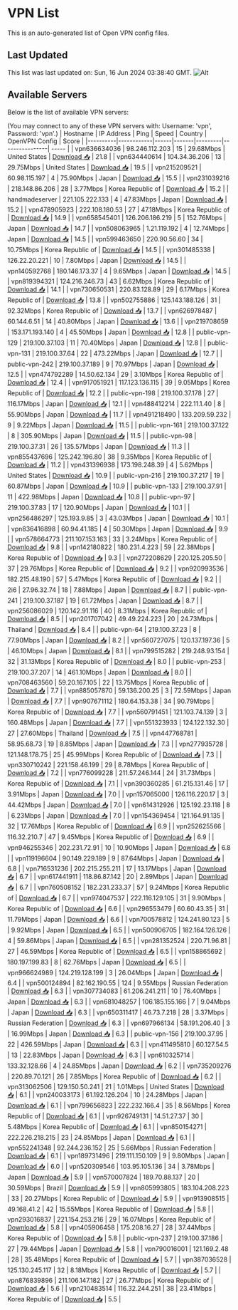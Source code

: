 # VPN List

This is an auto-generated list of Open VPN config files.

## Last Updated

This list was last updated on: Sun, 16 Jun 2024 03:38:40 GMT.
![Alt](https://repobeats.axiom.co/api/embed/186b98318ef1479477931607c1ad7d823f12451f.svg "Repobeats analytics image")

## Available Servers

Below is the list of available VPN servers:

(You may connect to any of these VPN servers with: Username: 'vpn', Password: 'vpn'.)
| Hostname | IP Address | Ping | Speed | Country | OpenVPN Config | Score |
|----------|------------|------|-------|---------|----------------| ----- |
| vpn636634036 | 98.246.112.203 | 15 | 29.68Mbps | United States | [Download 📥](./configs/server_0_US.ovpn) | 21.8 |
| vpn634440614 | 104.34.36.206 | 13 | 29.75Mbps | United States | [Download 📥](./configs/server_1_US.ovpn) | 19.5 |
| vpn215209521 | 60.98.115.197 | 4 | 75.90Mbps | Japan | [Download 📥](./configs/server_2_JP.ovpn) | 15.5 |
| vpn231039216 | 218.148.86.206 | 28 | 3.77Mbps | Korea Republic of | [Download 📥](./configs/server_3_KR.ovpn) | 15.2 |
| handmadeserver | 221.105.222.133 | 4 | 47.83Mbps | Japan | [Download 📥](./configs/server_4_JP.ovpn) | 15.2 |
| vpn478905923 | 222.108.180.53 | 27 | 47.18Mbps | Korea Republic of | [Download 📥](./configs/server_5_KR.ovpn) | 14.9 |
| vpn658545401 | 126.206.186.219 | 5 | 152.76Mbps | Japan | [Download 📥](./configs/server_6_JP.ovpn) | 14.7 |
| vpn508063965 | 1.21.119.192 | 4 | 12.74Mbps | Japan | [Download 📥](./configs/server_7_JP.ovpn) | 14.5 |
| vpn599463650 | 220.90.56.60 | 34 | 10.75Mbps | Korea Republic of | [Download 📥](./configs/server_8_KR.ovpn) | 14.5 |
| vpn301485338 | 126.22.20.221 | 10 | 7.80Mbps | Japan | [Download 📥](./configs/server_9_JP.ovpn) | 14.5 |
| vpn140592768 | 180.146.173.37 | 4 | 9.65Mbps | Japan | [Download 📥](./configs/server_10_JP.ovpn) | 14.5 |
| vpn819394321 | 124.216.246.73 | 43 | 6.62Mbps | Korea Republic of | [Download 📥](./configs/server_11_KR.ovpn) | 14.1 |
| vpn730650531 | 220.83.128.89 | 29 | 6.17Mbps | Korea Republic of | [Download 📥](./configs/server_12_KR.ovpn) | 13.8 |
| vpn502755886 | 125.143.188.126 | 31 | 92.32Mbps | Korea Republic of | [Download 📥](./configs/server_13_KR.ovpn) | 13.7 |
| vpn626978487 | 60.144.6.51 | 14 | 40.80Mbps | Japan | [Download 📥](./configs/server_14_JP.ovpn) | 13.6 |
| vpn219708659 | 153.171.193.140 | 4 | 45.50Mbps | Japan | [Download 📥](./configs/server_15_JP.ovpn) | 12.8 |
| public-vpn-129 | 219.100.37.103 | 11 | 70.40Mbps | Japan | [Download 📥](./configs/server_16_JP.ovpn) | 12.8 |
| public-vpn-131 | 219.100.37.64 | 22 | 473.22Mbps | Japan | [Download 📥](./configs/server_17_JP.ovpn) | 12.7 |
| public-vpn-242 | 219.100.37.189 | 9 | 70.97Mbps | Japan | [Download 📥](./configs/server_18_JP.ovpn) | 12.5 |
| vpn474792289 | 14.50.62.134 | 29 | 3.10Mbps | Korea Republic of | [Download 📥](./configs/server_19_KR.ovpn) | 12.4 |
| vpn917051921 | 117.123.136.115 | 39 | 9.05Mbps | Korea Republic of | [Download 📥](./configs/server_20_KR.ovpn) | 12.2 |
| public-vpn-198 | 219.100.37.178 | 27 | 116.17Mbps | Japan | [Download 📥](./configs/server_21_JP.ovpn) | 12.1 |
| vpn488412214 | 222.11.1.40 | 8 | 55.90Mbps | Japan | [Download 📥](./configs/server_22_JP.ovpn) | 11.7 |
| vpn491218490 | 133.209.59.232 | 9 | 9.22Mbps | Japan | [Download 📥](./configs/server_23_JP.ovpn) | 11.5 |
| public-vpn-161 | 219.100.37.122 | 8 | 305.90Mbps | Japan | [Download 📥](./configs/server_24_JP.ovpn) | 11.5 |
| public-vpn-98 | 219.100.37.31 | 26 | 135.57Mbps | Japan | [Download 📥](./configs/server_25_JP.ovpn) | 11.3 |
| vpn855437696 | 125.242.196.80 | 38 | 9.35Mbps | Korea Republic of | [Download 📥](./configs/server_26_KR.ovpn) | 11.2 |
| vpn431396938 | 173.198.248.39 | 4 | 5.62Mbps | United States | [Download 📥](./configs/server_27_US.ovpn) | 10.9 |
| public-vpn-216 | 219.100.37.217 | 19 | 60.87Mbps | Japan | [Download 📥](./configs/server_28_JP.ovpn) | 10.9 |
| public-vpn-133 | 219.100.37.91 | 11 | 422.98Mbps | Japan | [Download 📥](./configs/server_29_JP.ovpn) | 10.8 |
| public-vpn-97 | 219.100.37.83 | 17 | 120.90Mbps | Japan | [Download 📥](./configs/server_30_JP.ovpn) | 10.1 |
| vpn256486297 | 125.193.9.85 | 3 | 43.03Mbps | Japan | [Download 📥](./configs/server_31_JP.ovpn) | 10.1 |
| vpn836416898 | 60.94.41.185 | 4 | 50.30Mbps | Japan | [Download 📥](./configs/server_32_JP.ovpn) | 9.9 |
| vpn578664773 | 211.107.153.163 | 33 | 3.24Mbps | Korea Republic of | [Download 📥](./configs/server_33_KR.ovpn) | 9.8 |
| vpn142180822 | 180.231.4.223 | 59 | 22.38Mbps | Korea Republic of | [Download 📥](./configs/server_34_KR.ovpn) | 9.3 |
| vpn272208629 | 220.125.205.50 | 37 | 29.76Mbps | Korea Republic of | [Download 📥](./configs/server_35_KR.ovpn) | 9.2 |
| vpn920993536 | 182.215.48.190 | 57 | 5.47Mbps | Korea Republic of | [Download 📥](./configs/server_36_KR.ovpn) | 9.2 |
| 2i6 | 27.96.32.74 | 18 | 7.88Mbps | Japan | [Download 📥](./configs/server_37_JP.ovpn) | 8.7 |
| public-vpn-241 | 219.100.37.187 | 19 | 61.72Mbps | Japan | [Download 📥](./configs/server_38_JP.ovpn) | 8.7 |
| vpn256086029 | 120.142.91.116 | 40 | 8.31Mbps | Korea Republic of | [Download 📥](./configs/server_39_KR.ovpn) | 8.5 |
| vpn201707042 | 49.49.224.223 | 20 | 24.73Mbps | Thailand | [Download 📥](./configs/server_40_TH.ovpn) | 8.4 |
| public-vpn-64 | 219.100.37.23 | 8 | 77.90Mbps | Japan | [Download 📥](./configs/server_41_JP.ovpn) | 8.2 |
| vpn560727075 | 120.137.197.36 | 5 | 46.10Mbps | Japan | [Download 📥](./configs/server_42_JP.ovpn) | 8.1 |
| vpn799515282 | 219.248.93.154 | 32 | 31.13Mbps | Korea Republic of | [Download 📥](./configs/server_43_KR.ovpn) | 8.0 |
| public-vpn-253 | 219.100.37.207 | 14 | 461.10Mbps | Japan | [Download 📥](./configs/server_44_JP.ovpn) | 8.0 |
| vpn708463560 | 59.20.167.105 | 22 | 13.75Mbps | Korea Republic of | [Download 📥](./configs/server_45_KR.ovpn) | 7.7 |
| vpn885057870 | 59.136.200.25 | 3 | 72.59Mbps | Japan | [Download 📥](./configs/server_46_JP.ovpn) | 7.7 |
| vpn907671112 | 180.64.153.38 | 34 | 90.79Mbps | Korea Republic of | [Download 📥](./configs/server_47_KR.ovpn) | 7.7 |
| vpn560791451 | 121.103.74.139 | 3 | 160.48Mbps | Japan | [Download 📥](./configs/server_48_JP.ovpn) | 7.7 |
| vpn551323933 | 124.122.132.30 | 27 | 27.60Mbps | Thailand | [Download 📥](./configs/server_49_TH.ovpn) | 7.5 |
| vpn447768781 | 58.95.68.73 | 19 | 8.85Mbps | Japan | [Download 📥](./configs/server_50_JP.ovpn) | 7.3 |
| vpn277935728 | 121.148.178.75 | 25 | 45.99Mbps | Korea Republic of | [Download 📥](./configs/server_51_KR.ovpn) | 7.3 |
| vpn330710242 | 221.158.46.199 | 29 | 8.78Mbps | Korea Republic of | [Download 📥](./configs/server_52_KR.ovpn) | 7.2 |
| vpn776099228 | 211.57.246.144 | 24 | 31.73Mbps | Korea Republic of | [Download 📥](./configs/server_53_KR.ovpn) | 7.1 |
| vpn390360285 | 61.215.131.46 | 17 | 3.91Mbps | Japan | [Download 📥](./configs/server_54_JP.ovpn) | 7.0 |
| vpn157065000 | 126.116.220.17 | 3 | 44.42Mbps | Japan | [Download 📥](./configs/server_55_JP.ovpn) | 7.0 |
| vpn614312926 | 125.192.23.118 | 8 | 6.23Mbps | Japan | [Download 📥](./configs/server_56_JP.ovpn) | 7.0 |
| vpn154369454 | 121.164.91.135 | 32 | 17.76Mbps | Korea Republic of | [Download 📥](./configs/server_57_KR.ovpn) | 6.9 |
| vpn252625566 | 116.32.210.7 | 47 | 9.45Mbps | Korea Republic of | [Download 📥](./configs/server_58_KR.ovpn) | 6.9 |
| vpn946255346 | 202.231.72.91 | 10 | 10.90Mbps | Japan | [Download 📥](./configs/server_59_JP.ovpn) | 6.8 |
| vpn119196604 | 90.149.229.189 | 9 | 87.64Mbps | Japan | [Download 📥](./configs/server_60_JP.ovpn) | 6.8 |
| vpn716531236 | 202.215.255.211 | 17 | 13.17Mbps | Japan | [Download 📥](./configs/server_61_JP.ovpn) | 6.7 |
| vpn617441911 | 118.86.87.142 | 20 | 2.89Mbps | Japan | [Download 📥](./configs/server_62_JP.ovpn) | 6.7 |
| vpn760508152 | 182.231.233.37 | 57 | 9.24Mbps | Korea Republic of | [Download 📥](./configs/server_63_KR.ovpn) | 6.7 |
| vpn974047537 | 222.116.129.105 | 31 | 9.90Mbps | Korea Republic of | [Download 📥](./configs/server_64_KR.ovpn) | 6.6 |
| vpn296553479 | 60.60.43.35 | 31 | 11.79Mbps | Japan | [Download 📥](./configs/server_65_JP.ovpn) | 6.6 |
| vpn700578812 | 124.241.80.123 | 5 | 9.92Mbps | Japan | [Download 📥](./configs/server_66_JP.ovpn) | 6.5 |
| vpn500906705 | 182.164.126.126 | 4 | 59.86Mbps | Japan | [Download 📥](./configs/server_67_JP.ovpn) | 6.5 |
| vpn281352524 | 220.71.96.81 | 27 | 46.59Mbps | Korea Republic of | [Download 📥](./configs/server_68_KR.ovpn) | 6.5 |
| vpn158865692 | 180.197.199.83 | 8 | 62.76Mbps | Japan | [Download 📥](./configs/server_69_JP.ovpn) | 6.5 |
| vpn966624989 | 124.219.128.199 | 3 | 26.04Mbps | Japan | [Download 📥](./configs/server_70_JP.ovpn) | 6.4 |
| vpn500124894 | 82.162.190.55 | 124 | 9.55Mbps | Russian Federation | [Download 📥](./configs/server_71_RU.ovpn) | 6.3 |
| vpn307734083 | 61.206.241.211 | 10 | 76.40Mbps | Japan | [Download 📥](./configs/server_72_JP.ovpn) | 6.3 |
| vpn681048257 | 106.185.155.166 | 7 | 9.04Mbps | Japan | [Download 📥](./configs/server_73_JP.ovpn) | 6.3 |
| vpn650311417 | 46.73.7.218 | 28 | 3.37Mbps | Russian Federation | [Download 📥](./configs/server_74_RU.ovpn) | 6.3 |
| vpn697966134 | 58.191.206.40 | 3 | 16.99Mbps | Japan | [Download 📥](./configs/server_75_JP.ovpn) | 6.3 |
| public-vpn-156 | 219.100.37.95 | 22 | 426.59Mbps | Japan | [Download 📥](./configs/server_76_JP.ovpn) | 6.3 |
| vpn411495810 | 60.127.54.5 | 13 | 22.83Mbps | Japan | [Download 📥](./configs/server_77_JP.ovpn) | 6.3 |
| vpn610325714 | 133.32.128.66 | 4 | 24.85Mbps | Japan | [Download 📥](./configs/server_78_JP.ovpn) | 6.2 |
| vpn735209276 | 220.89.70.121 | 26 | 7.85Mbps | Korea Republic of | [Download 📥](./configs/server_79_KR.ovpn) | 6.2 |
| vpn313062506 | 129.150.50.241 | 21 | 1.01Mbps | United States | [Download 📥](./configs/server_80_US.ovpn) | 6.1 |
| vpn240033173 | 61.192.126.204 | 10 | 24.28Mbps | Japan | [Download 📥](./configs/server_81_JP.ovpn) | 6.1 |
| vpn799656823 | 222.232.166.4 | 35 | 8.56Mbps | Korea Republic of | [Download 📥](./configs/server_82_KR.ovpn) | 6.1 |
| vpn926749131 | 14.51.27.37 | 30 | 5.48Mbps | Korea Republic of | [Download 📥](./configs/server_83_KR.ovpn) | 6.1 |
| vpn850154271 | 222.226.218.215 | 23 | 24.85Mbps | Japan | [Download 📥](./configs/server_84_JP.ovpn) | 6.1 |
| vpn552241348 | 92.244.236.152 | 25 | 5.66Mbps | Russian Federation | [Download 📥](./configs/server_85_RU.ovpn) | 6.1 |
| vpn189731496 | 219.111.150.109 | 9 | 9.80Mbps | Japan | [Download 📥](./configs/server_86_JP.ovpn) | 6.0 |
| vpn520309546 | 103.95.105.136 | 34 | 3.78Mbps | Japan | [Download 📥](./configs/server_87_JP.ovpn) | 5.9 |
| vpn570007824 | 189.70.88.137 | 20 | 30.59Mbps | Brazil | [Download 📥](./configs/server_88_BR.ovpn) | 5.9 |
| vpn805993805 | 183.104.208.223 | 33 | 20.27Mbps | Korea Republic of | [Download 📥](./configs/server_89_KR.ovpn) | 5.9 |
| vpn913908515 | 49.168.41.2 | 42 | 15.55Mbps | Korea Republic of | [Download 📥](./configs/server_90_KR.ovpn) | 5.8 |
| vpn293016837 | 221.154.253.216 | 29 | 16.07Mbps | Korea Republic of | [Download 📥](./configs/server_91_KR.ovpn) | 5.8 |
| vpn405906458 | 175.208.16.27 | 28 | 37.44Mbps | Korea Republic of | [Download 📥](./configs/server_92_KR.ovpn) | 5.8 |
| public-vpn-237 | 219.100.37.186 | 27 | 79.44Mbps | Japan | [Download 📥](./configs/server_93_JP.ovpn) | 5.8 |
| vpn790016001 | 121.169.2.48 | 28 | 35.48Mbps | Korea Republic of | [Download 📥](./configs/server_94_KR.ovpn) | 5.7 |
| vpn387036528 | 125.130.245.117 | 32 | 8.18Mbps | Korea Republic of | [Download 📥](./configs/server_95_KR.ovpn) | 5.7 |
| vpn876839896 | 211.106.147.182 | 27 | 26.77Mbps | Korea Republic of | [Download 📥](./configs/server_96_KR.ovpn) | 5.6 |
| vpn210483514 | 116.32.244.251 | 38 | 23.41Mbps | Korea Republic of | [Download 📥](./configs/server_97_KR.ovpn) | 5.5 |
